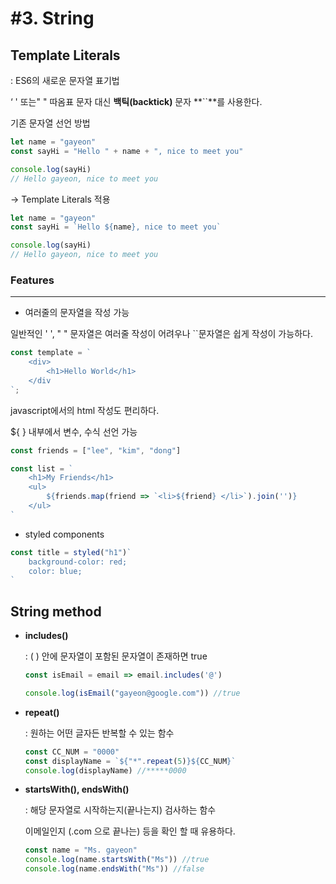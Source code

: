 # #3. String

## Template Literals

: ES6의 새로운 문자열 표기법

‘ ' 또는" " 따옴표 문자 대신 **백틱(backtick)** 문자 **``**를 사용한다.



기존 문자열 선언 방법

```javascript
let name = "gayeon"
const sayHi = "Hello " + name + ", nice to meet you"

console.log(sayHi)
// Hello gayeon, nice to meet you
```

-> Template Literals 적용

```javascript
let name = "gayeon"
const sayHi = `Hello ${name}, nice to meet you`

console.log(sayHi)
// Hello gayeon, nice to meet you
```



### Features

---

- 여러줄의 문자열을 작성 가능

일반적인 ' ', " " 문자열은 여러줄 작성이 어려우나 ``문자열은 쉽게 작성이 가능하다.

```javascript
const template = `
	<div>
		<h1>Hello World</h1>
	</div
`;
```

javascript에서의 html 작성도 편리하다.

${ } 내부에서 변수, 수식 선언 가능

```javascript
const friends = ["lee", "kim", "dong"]

const list = `
	<h1>My Friends</h1>
	<ul>
		${friends.map(friend => `<li>${friend} </li>`).join('')}
	</ul>
`
```

- styled components

```javascript
const title = styled("h1")`
	background-color: red;
	color: blue;
`
```




## String method


- **includes()**

  : ( ) 안에 문자열이 포함된 문자열이 존재하면 true

  ```javascript
  const isEmail = email => email.includes('@')
  
  console.log(isEmail("gayeon@google.com")) //true
  ```

 
- **repeat()**

  : 원하는 어떤 글자든 반복할 수 있는 함수

  ```javascript
  const CC_NUM = "0000"
  const displayName = `${"*".repeat(5)}${CC_NUM}`
  console.log(displayName) //*****0000
  ```


- **startsWith(), endsWith()** 

  : 해당 문자열로 시작하는지(끝나는지) 검사하는 함수

  이메일인지 (.com 으로 끝나는) 등을 확인 할 때 유용하다.

  ```javascript
  const name = "Ms. gayeon"
  console.log(name.startsWith("Ms")) //true
  console.log(name.endsWith("Ms")) //false
  ```

  
